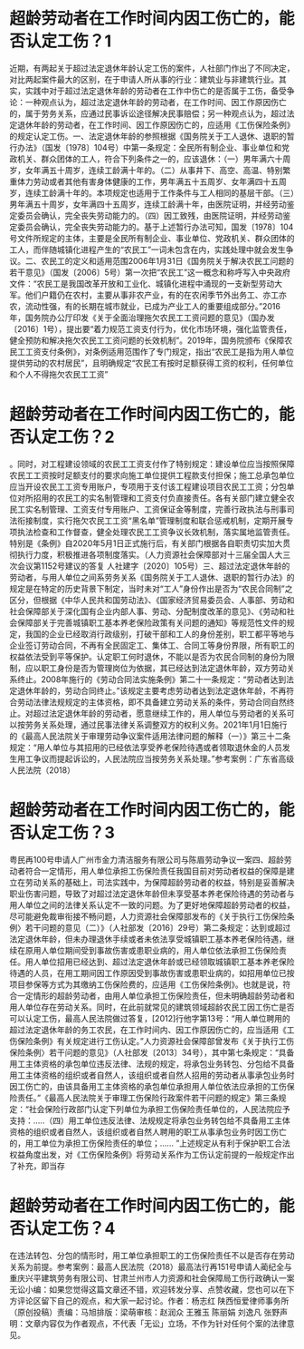 # 超龄劳动者在工作时间内因工伤亡的，能否认定工伤？1

近期，有两起关于超过法定退休年龄认定工伤的案件，人社部门作出了不同决定，对比两起案件最大的区别，在于申请人所从事的行业：建筑业与非建筑行业。其实，实践中对于超过法定退休年龄的劳动者在工作中伤亡的是否属于工伤，备受争论：一种观点认为，超过法定退休年龄的劳动者，在工作时间、因工作原因伤亡的，属于劳务关系，应通过民事诉讼途径解决民事赔偿；另一种观点认为，超过法定退休年龄的劳动者，在工作时间、因工作原因伤亡的，应适用《工伤保险条例》的规定认定工伤。一、法定退休年龄的参照根据《国务院关于工人退休、退职的暂行办法》（国发〔1978〕104号）中第一条规定：全民所有制企业、事业单位和党政机关、群众团体的工人，符合下列条件之一的，应该退休：（一）男年满六十周岁，女年满五十周岁，连续工龄满十年的。（二）从事井下、高空、高温、特别繁重体力劳动或者其他有害身体健康的工作，男年满五十五周岁、女年满四十五周岁，连续工龄满十年的。本项规定也适用于工作条件与工人相同的基层干部。（三）男年满五十周岁，女年满四十五周岁，连续工龄满十年，由医院证明，并经劳动鉴定委员会确认，完全丧失劳动能力的。（四）因工致残，由医院证明，并经劳动鉴定委员会确认，完全丧失劳动能力的。基于上述暂行办法可知，国发〔1978〕104号文件所规定的主体，主要是全民所有制企业、事业单位、党政机关、群众团体的工人，而伴随城镇化进程产生的“农民工”一词未包含在内，实践处理中就会发生争议。二、农民工的定义和适用范围2006年1月31日《国务院关于解决农民工问题的若干意见》（国发〔2006〕5号）第一次把“农民工”这一概念和称呼写入中央政府文件：“农民工是我国改革开放和工业化、城镇化进程中涌现的一支新型劳动大军。他们户籍仍在农村，主要从事非农产业，有的在农闲季节外出务工、亦工亦农，流动性强，有的长期在城市就业，已成为产业工人的重要组成部分。”2016年，国务院办公厅印发《关于全面治理拖欠农民工工资问题的意见》（国办发〔2016〕1号），提出要“着力规范工资支付行为，优化市场环境，强化监管责任，健全预防和解决拖欠农民工工资问题的长效机制”。2019年，国务院颁布《保障农民工工资支付条例》，对条例适用范围作了专门规定，指出“农民工是指为用人单位提供劳动的农村居民”，且明确规定“农民工有按时足额获得工资的权利，任何单位和个人不得拖欠农民工工资”

# 超龄劳动者在工作时间内因工伤亡的，能否认定工伤？2

。同时，对工程建设领域的农民工工资支付作了特别规定：建设单位应当按照保障农民工工资按时足额支付的要求向施工单位提供工程款支付担保；施工总承包单位应当开设农民工工资专用账户，专项用于支付该工程建设项目农民工工资；分包单位对所招用的农民工的实名制管理和工资支付负直接责任。各有关部门建立健全农民工实名制管理、工资支付专用账户、工资保证金等制度，完善行政执法与刑事司法衔接制度，实行拖欠农民工工资“黑名单”管理制度和联合惩戒机制，定期开展专项执法检查和工作督查，健全处理农民工工资争议长效机制，落实属地监管责任。特别是《条例》自2020年5月1日正式施行后，有关部门根据各自职责切实加大贯彻执行力度，积极推进各项制度落实。（人力资源社会保障部对十三届全国人大三次会议第1152号建议的答复 人社建字〔2020〕105号）三、超过法定退休年龄的劳动者，与用人单位之间系劳务关系《国务院关于工人退休、退职的暂行办法》的规定是在特定的历史背景下制定，当时未对“工人”身份作出是否为“农民合同制”之区分，但根据《中华人民共和国劳动法》、《国家经济贸易委员会、人事部、劳动和社会保障部关于深化国有企业内部人事、劳动、分配制度改革的意见》、《劳动和社会保障部关于完善城镇职工基本养老保险政策有关问题的通知》等规范性文件的规定，我国的企业已经取消行政级别，打破干部和工人的身份差别，职工都平等地与企业签订劳动合同，不再有全民固定工、集体工、合同工等身份界限，所有职工的权益依法受到平等保护。认定职工何时退休，不能以是否为农民合同制的身份为限制，应以职工身份是否为管理岗位为依据，其已经达到法定退休年龄，双方劳动关系终止。2008年施行的《劳动合同法实施条例》第二十一条规定：“劳动者达到法定退休年龄的，劳动合同终止。”该规定主要考虑劳动者达到法定退休年龄，不再符合劳动法律法规规定的主体资格，即不具备建立劳动关系的条件，劳动合同自然终止。对超过法定退休年龄的劳动者，愿意继续工作的，用人单位与劳动者的关系可以按劳务关系处理，通过民事法律关系调整双方的权利义务。2021年1月1日施行的《最高人民法院关于审理劳动争议案件适用法律问题的解释（一）》第三十二条规定：“用人单位与其招用的已经依法享受养老保险待遇或者领取退休金的人员发生用工争议而提起诉讼的，人民法院应当按劳务关系处理。”参考案例：广东省高级人民法院（2018）

# 超龄劳动者在工作时间内因工伤亡的，能否认定工伤？3

粤民再100号申请人广州市金力清洁服务有限公司与陈眉劳动争议一案四、超龄劳动者符合一定情形，用人单位承担工伤保险责任我国目前对劳动者权益的保障是建立在劳动关系的基础上，司法实践中，为保障超龄劳动者的权益，特别是妥善解决职业伤害问题，导致了对超过法定退休年龄但未享受基本养老保险待遇的劳动者与用人单位之间的法律关系认定不一致的问题。为了更好地保障超龄劳动者的权益，尽可能避免裁审衔接不畅问题，人力资源社会保障部发布的《关于执行工伤保险条例〉若干问题的意见（二）》（人社部发〔2016〕29号）第二条规定：达到或超过法定退休年龄，但未办理退休手续或者未依法享受城镇职工基本养老保险待遇，继续在原用人单位期间受到事故伤害或患职业病的，用人单位依法承担工伤保险责任。用人单位招用已经达到、超过法定退休年龄或已经领取城镇职工基本养老保险待遇的人员，在用工期间因工作原因受到事故伤害或患职业病的，如招用单位已按项目参保等方式为其缴纳工伤保险费的，应适用《工伤保险条例》。也就是说，符合一定情形的超龄劳动者，由用人单位承担工伤保险责任，但未明确超龄劳动者和用人单位存在劳动关系。同时，在此前就常见的建筑领域超龄农民工因工伤亡是否可以认定工伤，最高人民法院做过答复，[2012]行他字第13号：“用人单位聘用的超过法定退休年龄的务工农民，在工作时间内、因工作原因伤亡的，应当适用《工伤保险条例》有关规定进行工伤认定。”人力资源社会保障部曾发布《关于执行工伤保险条例〉若干问题的意见》（人社部发〔2013〕34号），其中第七条规定：“具备用工主体资格的承包单位违反法律、法规的规定，将承包业务转包、分包给不具备用工主体资格的组织或者自然人，该组织或者自然人招用的劳动者从事承包业务时因工伤亡的，由该具备用工主体资格的承包单位承担用人单位依法应承担的工伤保险责任。”《最高人民法院关于审理工伤保险行政案件若干问题的规定》第三条规定：“社会保险行政部门认定下列单位为承担工伤保险责任单位的，人民法院应予支持：.....（四）用工单位违反法律、法规规定将承包业务转包给不具备用工主体资格的组织或者自然人，该组织或者自然人聘用的职工从事承包业务时因工伤亡的，用工单位为承担工伤保险责任的单位；...... ”上述规定从有利于保护职工合法权益角度出发，对《工伤保险条例》将劳动关系作为工伤认定前提的一般规定作出了补充，即当存

# 超龄劳动者在工作时间内因工伤亡的，能否认定工伤？4

在违法转包、分包的情形时，用工单位承担职工的工伤保险责任不以是否存在劳动关系为前提。参考案例：最高人民法院（2018）最高法行再151号申请人蔺纪全与重庆兴平建筑劳务有限公司、甘肃兰州市人力资源和社会保障局工伤行政确认一案无讼小编：如果您觉得这篇文章还不错，欢迎转发分享、点赞收藏，您也可以在下方评论区留下自己的观点，和大家一起讨论。作者：杨志红 陕西恒爱律师事务所（原创投稿）责编：马旭排版：梁萌审核：赵润众 王雅玉 陈丽娟 刘逸凡 张野声明：文章内容仅为作者观点，不代表「无讼」立场，不作为针对任何个案的法律意见。

